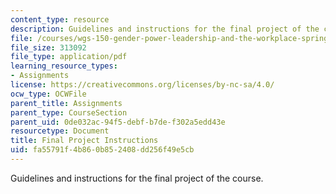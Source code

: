 ```yaml
---
content_type: resource
description: Guidelines and instructions for the final project of the course.
file: /courses/wgs-150-gender-power-leadership-and-the-workplace-spring-2015/fa55791f4b860b852408dd256f49e5cb_MITWGS_150S15_Finalproject.pdf
file_size: 313092
file_type: application/pdf
learning_resource_types:
- Assignments
license: https://creativecommons.org/licenses/by-nc-sa/4.0/
ocw_type: OCWFile
parent_title: Assignments
parent_type: CourseSection
parent_uid: 0de032ac-94f5-debf-b7de-f302a5edd43e
resourcetype: Document
title: Final Project Instructions
uid: fa55791f-4b86-0b85-2408-dd256f49e5cb
---
```

Guidelines and instructions for the final project of the course.
